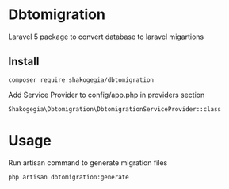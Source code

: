 # Dbtomigration
Laravel 5 package to convert database to laravel migartions

## Install
```
composer require shakogegia/dbtomigration
```

Add Service Provider to config/app.php in providers section
```
Shakogegia\Dbtomigration\DbtomigrationServiceProvider::class
```

# Usage
Run artisan command to generate migration files
```
php artisan dbtomigration:generate
```
